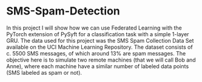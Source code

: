 # SMS-Spam-Detection
In this project I will show how we can use Federated Learning with the PyTorch extension of PySyft for a classification task with a simple 1-layer GRU.  The data used for this project was the SMS Spam Collection Data Set available on the UCI Machine Learning Repository. The dataset consists of c. 5500 SMS messages, of which around 13% are spam messages.  The objective here is to simulate two remote machines (that we will call Bob and Anne), where each machine have a similar number of labeled data points (SMS labeled as spam or not).
